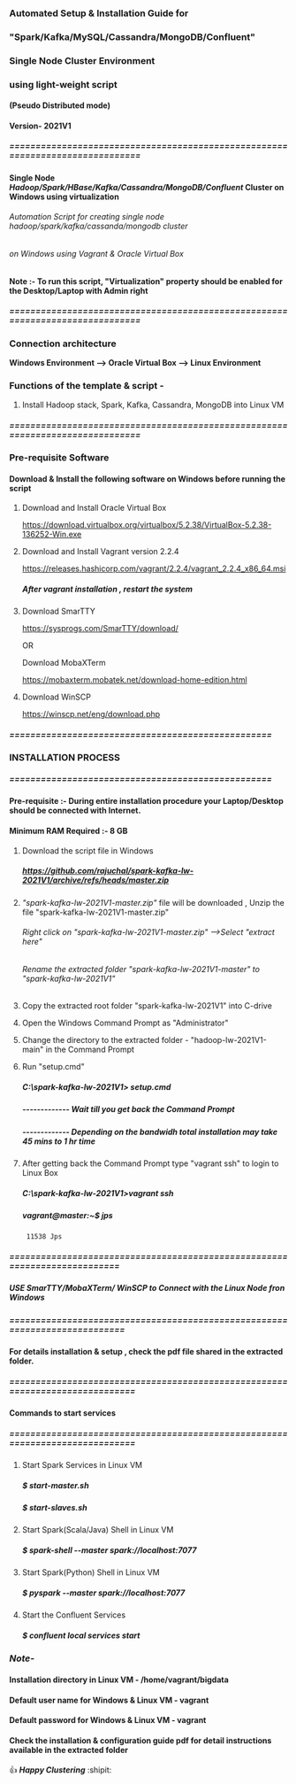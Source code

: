 ### Automated Setup & Installation Guide for 
### "Spark/Kafka/MySQL/Cassandra/MongoDB/Confluent"
### Single Node Cluster Environment
### using light-weight script
#### (Pseudo Distributed mode)
#### Version- 2021V1
##### ==============================================================================

#### Single Node _Hadoop/Spark/HBase/Kafka/Cassandra/MongoDB/Confluent_ Cluster on Windows using virtualization

###### Automation Script for creating single node _hadoop/spark/kafka/cassanda/mongodb_ cluster 
###### on Windows using Vagrant & Oracle Virtual Box 

#### Note :- To run this script, "Virtualization" property should be enabled for the Desktop/Laptop with Admin right
##### ==============================================================================
### Connection architecture

**Windows Environment --> Oracle Virtual Box --> Linux Environment**

### Functions of the template & script -
1. Install Hadoop stack, Spark, Kafka, Cassandra, MongoDB into Linux VM

##### ==============================================================================
### Pre-requisite Software
#### Download & Install the following software on Windows before running the script

1. Download and Install Oracle Virtual Box
   	
	https://download.virtualbox.org/virtualbox/5.2.38/VirtualBox-5.2.38-136252-Win.exe

2. Download and Install Vagrant version 2.2.4
  
	https://releases.hashicorp.com/vagrant/2.2.4/vagrant_2.2.4_x86_64.msi
  
      ##### After vagrant installation , restart the system
	
3. Download SmarTTY

	https://sysprogs.com/SmarTTY/download/
	
	OR
	
	Download MobaXTerm
	
	https://mobaxterm.mobatek.net/download-home-edition.html

4. Download WinSCP

	https://winscp.net/eng/download.php
	

	
##### ==================================================
###  INSTALLATION PROCESS
##### ==================================================

#### Pre-requisite :- During entire installation procedure your Laptop/Desktop should be connected with Internet.
#### Minimum RAM Required :- 8 GB

1. Download the script file in Windows

   #####   https://github.com/rajuchal/spark-kafka-lw-2021V1/archive/refs/heads/master.zip

2. _"spark-kafka-lw-2021V1-master.zip"_ file will be downloaded , Unzip the file "spark-kafka-lw-2021V1-master.zip"
   ######  Right click on "spark-kafka-lw-2021V1-master.zip" -->Select "extract here"
   ######  Rename the extracted folder "spark-kafka-lw-2021V1-master" to "spark-kafka-lw-2021V1"

3. Copy the extracted root folder "spark-kafka-lw-2021V1" into C-drive

4. Open the Windows Command Prompt as "Administrator"

5. Change the directory to the extracted folder - "hadoop-lw-2021V1-main" in the Command Prompt

6. Run "setup.cmd"

   ##### C:\spark-kafka-lw-2021V1> setup.cmd

   ##### ------------- Wait till you get back the Command Prompt
   ##### ------------- Depending on the bandwidh total installation may take 45 mins to 1 hr time

6. After getting back the Command Prompt type "vagrant ssh" to login to Linux Box

   ##### C:\spark-kafka-lw-2021V1>vagrant ssh

   ##### vagrant@master:~$ jps
		11538 Jps
		
##### ==========================================================================
##### USE SmarTTY/MobaXTerm/ WinSCP to Connect with the Linux Node fron Windows

##### ===========================================================================

#### For details installation & setup , check the pdf file shared in the extracted folder.

##### =============================================================================

#### Commands to start services

##### =============================================================================

1.  Start Spark Services in Linux VM
    ##### $ start-master.sh
    ##### $ start-slaves.sh

2. Start Spark(Scala/Java) Shell  in Linux VM

    ##### $ spark-shell --master spark://localhost:7077

3. Start Spark(Python) Shell  in Linux VM

    ##### $ pyspark --master spark://localhost:7077

4. Start the Confluent Services

    ##### $ confluent local services start

### *Note-*
#### Installation directory in Linux VM - /home/vagrant/bigdata
#### Default user name for Windows & Linux VM - vagrant
#### Default password for Windows & Linux VM - vagrant
#### Check the installation & configuration guide pdf for detail instructions available in the extracted folder

:+1: **_Happy Clustering_** :shipit:

